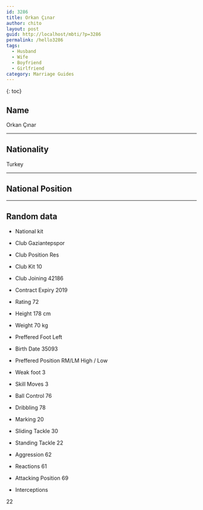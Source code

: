```yaml
---
id: 3286
title: Orkan Çınar
author: chito
layout: post
guid: http://localhost/mbti/?p=3286
permalink: /hello3286
tags:
  - Husband
  - Wife
  - Boyfriend
  - Girlfriend
category: Marriage Guides
---
```



{: toc}


## Name  
Orkan Çınar 

* * *

## Nationality  
Turkey 

* * *

## National Position 

* * *

## Random data 

  * National kit 
  * Club 
Gaziantepspor 

  * Club Position 
Res 

  * Club Kit 
10 

  * Club Joining 
42186 

  * Contract Expiry 
2019 

  * Rating 
72 

  * Height 
178 cm 

  * Weight 
70 kg 

  * Preffered Foot 
Left 

  * Birth Date 
35093 

  * Preffered Position 
RM/LM High / Low 

  * Weak foot 
3 

  * Skill Moves 
3 

  * Ball Control 
76 

  * Dribbling 
78 

  * Marking 
20 

  * Sliding Tackle 
30 

  * Standing Tackle 
22 

  * Aggression 
62 

  * Reactions 
61 

  * Attacking Position 
69 

  * Interceptions 

22</ul>